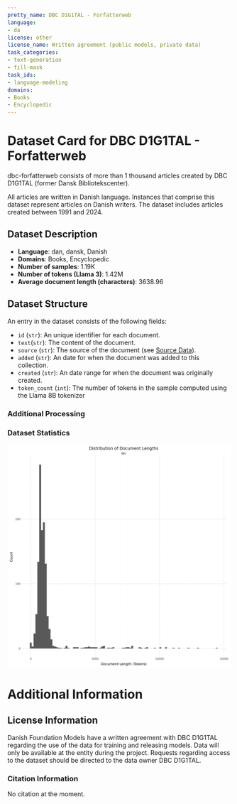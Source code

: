 ```yaml
---
pretty_name: DBC D1G1TAL - Forfatterweb
language:
- da
license: other
license_name: Written agreement (public models, private data)
task_categories:
- text-generation
- fill-mask
task_ids:
- language-modeling
domains:
- Books
- Encyclopedic
---
```


# Dataset Card for DBC D1G1TAL - Forfatterweb

<!-- START-SHORT DESCRIPTION -->
dbc-forfatterweb consists of more than 1 thousand articles created by DBC D1G1TAL (former Dansk Bibliotekscenter).
<!-- END-SHORT DESCRIPTION -->

All articles are written in Danish language. Instances that comprise this dataset represent articles on Danish writers. 
The dataset includes articles created between 1991 and 2024.




## Dataset Description

<!-- START-DESC-STATS -->
- **Language**: dan, dansk, Danish
- **Domains**: Books, Encyclopedic
- **Number of samples**: 1.19K
- **Number of tokens (Llama 3)**: 1.42M
- **Average document length (characters)**: 3638.96
<!-- END-DESC-STATS -->


## Dataset Structure
An entry in the dataset consists of the following fields:

- `id` (`str`): An unique identifier for each document.
- `text`(`str`): The content of the document.
- `source` (`str`): The source of the document (see [Source Data](#source-data)).
- `added` (`str`): An date for when the document was added to this collection.
- `created` (`str`): An date range for when the document was originally created.
- `token_count` (`int`): The number of tokens in the sample computed using the Llama 8B tokenizer


### Additional Processing


### Dataset Statistics

<!-- START-DATASET PLOTS -->
<p align="center">
<img src="./images/dist_document_length.png" width="600" style="margin-right: 10px;" />
</p>
<!-- END-DATASET PLOTS -->


# Additional Information

## License Information
Danish Foundation Models have a written agreement with DBC D1G1TAL regarding the use of the data for training and releasing models. 
Data will only be available at the entity during the project. Requests regarding access to the dataset should be directed to the data owner DBC D1G1TAL.

### Citation Information

No citation at the moment.
